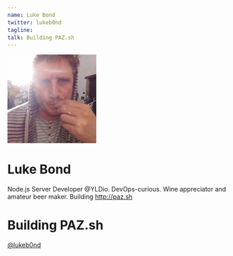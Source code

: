 ```yaml
---
name: Luke Bond
twitter: lukeb0nd
tagline:
talk: Building PAZ.sh
---
```


![Luke Bond](/media/speakers/luke_bond.jpg)

# Luke Bond
Node.js Server Developer @YLDio. DevOps-curious. Wine appreciator and amateur beer maker. Building http://paz.sh


# Building PAZ.sh

[@lukeb0nd](https://twitter.com/lukeb0nd)
